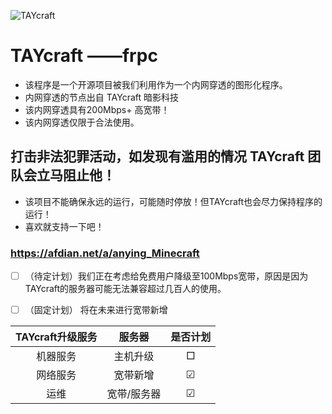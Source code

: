 ![TAYcraft](https://taycraft.freeflarum.com/assets/logo-lwtavnat.png)
# TAYcraft  ——frpc
- 该程序是一个开源项目被我们利用作为一个内网穿透的图形化程序。
- 内网穿透的节点出自 TAYcraft 暗影科技
- 该内网穿透具有200Mbps+ 高宽带！
- 该内网穿透仅限于合法使用。
## 打击非法犯罪活动，如发现有滥用的情况 TAYcraft 团队会立马阻止他！
- 该项目不能确保永远的运行，可能随时停放！但TAYcraft也会尽力保持程序的运行！
- 喜欢就支持一下吧！
### https://afdian.net/a/anying_Minecraft
- [ ] （待定计划）我们正在考虑给免费用户降级至100Mbps宽带，原因是因为TAYcraft的服务器可能无法兼容超过几百人的使用。
- [ ] （固定计划） 将在未来进行宽带新增


| TAYcraft升级服务 | 服务器 | 是否计划 |
| :------------: | :----------: | :--: |
| 机器服务 | 主机升级 | □ |
| 网络服务 | 宽带新增 | ☑ |
| 运维 | 宽带/服务器 | ☑ | 
